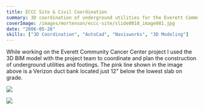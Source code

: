 ```yaml
---
title: ECCC Site & Civil Coordination
summary: 3D coordination of underground utilities for the Everett Community Cancer Center project
coverImage: /images/mortenson/eccc-site/slide0010_image081.jpg
date: "2006-05-26"
skills: ["3D Coordination", "AutoCad", "Navisworks", "3D Modeling"]
---
```


While working on the Everett Community Cancer Center project I used the 3D BIM model with the project team to coordinate and plan the construction of underground utilities and footings. The pink line shown in the image above is a Verizon duct bank located just 12" below the lowest slab on grade.

![](/images/mortenson/eccc-site/slide0010_image083.jpg)

![](/images/mortenson/eccc-site/image-2.jpg)

